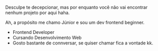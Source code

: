 Desculpe te decepcionar, mas por enquanto você não vai encontrar nenhum projeto por aqui haha. 

Ah, a propósito me chamo Júnior e sou um dev frontend beginner.
- Frontend Developer
- Cursando Desenvolvimento Web
- Gosto bastante de connversar, se quiser chamar fica a vontade kk.
